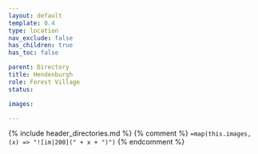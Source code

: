 ```yaml
---
layout: default
template: 0.4
type: location
nav_exclude: false
has_children: true
has_toc: false

parent: Directory
title: Hendenburgh
role: Forest Village
status: 

images: 

---
```


{% include header_directories.md %}
{% comment %}
`=map(this.images, (x) => "![im|200](" + x + ")")`
{% endcomment %}